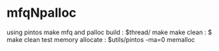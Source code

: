 # mfqNpalloc
using pintos make mfq and palloc
build : $thread/ make
make clean : $ make clean
test memory allocate  : $utils/pintos -ma=0 memalloc
